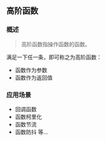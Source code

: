 ## 高阶函数
### 概述
> 高阶函数指操作函数的函数。

满足一下任一条，即可称之为高阶函数：
- 函数作为参数
- 函数作为返回值

### 应用场景
- 回调函数
- 函数柯里化
- 函数节流
- 函数防抖
等...
